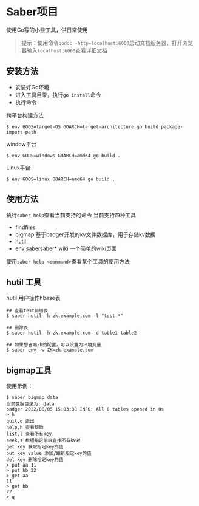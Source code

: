 # Saber项目
使用Go写的小些工具，供日常使用

> 提示：使用命令`godoc -http=localhost:6060`启动文档服务器，打开浏览器输入`localhost:6060`查看详细文档

## 安装方法
* 安装好Go环境
* 进入工具目录，执行`go install`命令
* 执行命令

跨平台构建方法

```shell
$ env GOOS=target-OS GOARCH=target-architecture go build package-import-path
```

window平台
```
$ env GOOS=windows GOARCH=amd64 go build .
```

Linux平台
```
$ env GOOS=linux GOARCH=amd64 go build .
```

## 使用方法
执行`saber help`查看当前支持的命令
当前支持四种工具
* findfiles
* bigmap 基于badger开发的kv文件数据库，用于存储kv数据
* hutil
* env
sabersaber* wiki 一个简单的wiki页面

使用`saber help <command>`查看某个工具的使用方法

## hutil 工具
hutil 用户操作hbase表
```
## 查看test前缀表 
$ saber hutil -h zk.example.com -l "test.*"

## 删除表
$ saber hutil -h zk.example.com -d table1 table2

## 如果想省略-h的配置，可以设置为环境变量
$ saber env -w ZK=zk.example.com
```

## bigmap工具
使用示例：
```
$ saber bigmap data
当前数据目录为: data 
badger 2022/08/05 15:03:38 INFO: All 0 tables opened in 0s
> h
quit,q 退出
help,h 查看帮助
list,l 查看所有key
seek,s 根据指定前缀查找所有kv对
get key 获取指定key的值
put key value 添加/跟新指定key的值
del key 删除指定key的值
> put aa 11
> put bb 22
> get aa
11
> get bb
22
> q
```